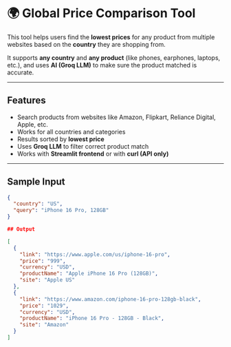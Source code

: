 # 🌍 Global Price Comparison Tool

This tool helps users find the **lowest prices** for any product from multiple websites based on the **country** they are shopping from.

It supports **any country** and **any product** (like phones, earphones, laptops, etc.), and uses **AI (Groq LLM)** to make sure the product matched is accurate.

---

##  Features

- Search products from websites like Amazon, Flipkart, Reliance Digital, Apple, etc.
- Works for all countries and categories
- Results sorted by **lowest price**
- Uses **Groq LLM** to filter correct product match
- Works with **Streamlit frontend** or with **curl (API only)**

---

##  Sample Input

```json
{
  "country": "US",
  "query": "iPhone 16 Pro, 128GB"
}

## Output

[
  {
    "link": "https://www.apple.com/us/iphone-16-pro",
    "price": "999",
    "currency": "USD",
    "productName": "Apple iPhone 16 Pro (128GB)",
    "site": "Apple US"
  },
  {
    "link": "https://www.amazon.com/iphone-16-pro-128gb-black",
    "price": "1029",
    "currency": "USD",
    "productName": "iPhone 16 Pro - 128GB - Black",
    "site": "Amazon"
  }
]
